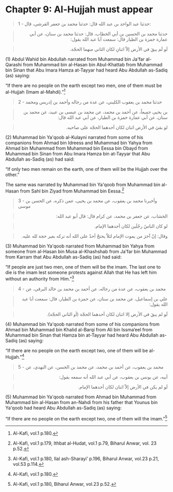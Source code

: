 Chapter 9: Al-Hujjah must appear
================================

> 1 - حدثنا عبد الواحد بن عبد الله قال: حدثنا محمد بن جعفر القرشي، قال:
<blockquote dir="rtl">
  <p>
حدثنا محمد بن الحسين بن أبي الخطاب، قال: حدثنا محمد بن سنان، عن أبي
عمارة حمزة بن الطيار قال: سمعت أبا عبد الله يقول:
  </p>
</blockquote>

<blockquote dir="rtl">
  <p>
لَو لَم يبقَ في الأرض إلاّ اثنانِ لكان الثاني منهما الحجّة.
  </p>
</blockquote>

(1) Abdul Wahid bin Abdullah narrated from Muhammad bin Ja'far
al-Qarashi from Muhammad bin al-Hasan bin Abul-Khattab from Muhammad bin
Sinan that Abu Imara Hamza at-Tayyar had heard Abu Abdullah as-Sadiq
(as) saying:

“If there are no people on the earth except two men, one of them must be
al-Hujjah (Imam al-Mahdi).”[^1]

> 2 - حدثنا محمد بن يعقوب الكليني، عن عدة من رجاله وأحمد بن إدريس ومحمد
<blockquote dir="rtl">
  <p>
بن يحيى جميعاً، عن أحمد بن محمد، عن محمد بن عيسى بن عبيد، عن محمد بن
سنان، عن أبي عمارة حمزة بن الطيار، عن أبي عبد الله قال:
  </p>
</blockquote>

<blockquote dir="rtl">
  <p>
لو بقيَ في الأرض اثنان لكان أحدهما الحجّة على صاحبه.
  </p>
</blockquote>

(2) Muhammad bin Ya'qoob al-Kulayni narrated from some of his companions
from Ahmad bin Idreess and Muhammad bin Yahya from Ahmad bin Muhammad
from Muhammad bin Eessa bin Obayd from Muhammad bin Sinan from Abu Imara
Hamza bin at-Tayyar that Abu Abdullah as-Sadiq (as) had said:

“If only two men remain on the earth, one of them will be the Hujjah
over the other.”

The same was narrated by Muhammad bin Ya'qoob from Muhammad bin al-Hasan
from Sahl bin Ziyad from Muhammad bin Eessa.[^2]

> 3 - وأخبرنا محمد بن يعقوب، عن محمد بن يحيى، عمن ذكره، عن الحسن بن موسى
<blockquote dir="rtl">
  <p>
الخشاب، عن جعفر بن محمد، عن كرام قال: قال أبو عبد الله:
  </p>
</blockquote>

<blockquote dir="rtl">
  <p>
لو كان الناسُ رجُلَين لكان أحدهما الإمام.
  </p>
</blockquote>

<blockquote dir="rtl">
  <p>
وقال: إنّ آخرَ من يموت الإمام لئلاّ يحتجّ أحدٌ على الله أنه تركه بغير
حجة لله عليه.
  </p>
</blockquote>

(3) Muhammad bin Ya'qoob narrated from Muhammad bin Yahya from someone
from al-Hasan bin Musa al-Khashshab from Ja'far bin Muhammad from Karram
that Abu Abdullah as-Sadiq (as) had said:

“If people are just two men, one of them will be the imam. The last one
to die is the imam lest someone protests against Allah that He has left
him without an authority from Him.”[^3]

> 4 - محمد بن يعقوب، عن عدة من رجاله، عن أحمد بن محمد بن خالد البرقي، عن
<blockquote dir="rtl">
  <p>
علي بن إسماعيل، عن محمد بن سنان، عن حمزة بن الطيار، قال: سمعت أبا عبد
الله يقول:
  </p>
</blockquote>

<blockquote dir="rtl">
  <p>
لَو لم يبقَ في الأرض إلا اثنان لكان أحدهما الحجّة (أو الثاني الحجّة).
  </p>
</blockquote>

(4) Muhammad bin Ya'qoob narrated from some of his companions from Ahmad
bin Muhammad bin Khalid al-Barqi from Ali bin Issma’eel from Muhammad
bin Sinan that Hamza bin at-Tayyar had heard Abu Abdullah as-Sadiq (as)
saying:

“If there are no people on the earth except two, one of them will be
al-Hujjah.”[^4]

> 5 - محمد بن يعقوب، عن أحمد بن محمد، عن محمد بن الحسن، عن النهدي، عن
<blockquote dir="rtl">
  <p>
أبيه، عن يونس بن يعقوب، عن أبي عبد الله أنه سمعه يقول:
  </p>
</blockquote>

<blockquote dir="rtl">
  <p>
لَو لم يكن في الأرض إلاّ اثنان لكان أحدهما الإمام.
  </p>
</blockquote>

(5) Muhammad bin Ya'qoob narrated from Ahmad bin Muhammad from Muhammad
bin al-Hasan from an-Nahdi from his father that Younus bin Ya'qoob had
heard Abu Abdullah as-Sadiq (as) saying:

“If there are no people on the earth except two, one of them will the
imam.”[^5]

[^1]: Al-Kafi, vol.1 p.180.

[^2]: Al-Kafi, vol.1 p.179, Ithbat al-Hudat, vol.1 p.79, Biharul Anwar,
vol. 23 p.52.

[^3]: Al-Kafi, vol.1 p.180, Ilal ash-Sharayi’ p.196, Biharul Anwar,
vol.23 p.21, vol.53 p.114.

[^4]: Al-Kafi, vol.1 p.180.

[^5]: Al-Kafi, vol.1 p.180, Biharul Anwar, vol.23 p.52.


